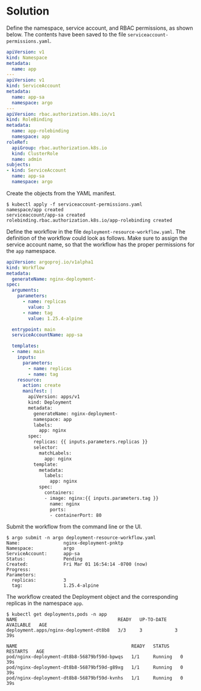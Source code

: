 # Solution

Define the namespace, service account, and RBAC permissions, as shown below. The contents have been saved to the file `serviceaccount-permissions.yaml`.

```yaml
apiVersion: v1
kind: Namespace
metadata:
  name: app
---
apiVersion: v1
kind: ServiceAccount
metadata:
  name: app-sa
  namespace: argo
---
apiVersion: rbac.authorization.k8s.io/v1
kind: RoleBinding
metadata:
  name: app-rolebinding
  namespace: app
roleRef:
  apiGroup: rbac.authorization.k8s.io
  kind: ClusterRole
  name: admin
subjects:
- kind: ServiceAccount
  name: app-sa
  namespace: argo
```

Create the objects from the YAML manifest.

```
$ kubectl apply -f serviceaccount-permissions.yaml
namespace/app created
serviceaccount/app-sa created
rolebinding.rbac.authorization.k8s.io/app-rolebinding created
```

Define the workflow in the file `deployment-resource-workflow.yaml`. The definition of the workflow could look as follows. Make sure to assign the service account name, so that the workflow has the proper permissions for the `app` namespace.

```yaml
apiVersion: argoproj.io/v1alpha1
kind: Workflow
metadata:
  generateName: nginx-deployment-
spec:
  arguments:
    parameters:
      - name: replicas
        value: 3
      - name: tag
        value: 1.25.4-alpine

  entrypoint: main
  serviceAccountName: app-sa

  templates:
  - name: main
    inputs:
      parameters:
        - name: replicas
        - name: tag
    resource:
      action: create
      manifest: |
        apiVersion: apps/v1
        kind: Deployment
        metadata:
          generateName: nginx-deployment-
          namespace: app
          labels:
            app: nginx
        spec:
          replicas: {{ inputs.parameters.replicas }}
          selector:
            matchLabels:
              app: nginx
          template:
            metadata:
              labels:
                app: nginx
            spec:
              containers:
              - image: nginx:{{ inputs.parameters.tag }}
                name: nginx
                ports:
                - containerPort: 80
```

Submit the workflow from the command line or the UI.

```
$ argo submit -n argo deployment-resource-workflow.yaml
Name:                nginx-deployment-pnktp
Namespace:           argo
ServiceAccount:      app-sa
Status:              Pending
Created:             Fri Mar 01 16:54:14 -0700 (now)
Progress:
Parameters:
  replicas:          3
  tag:               1.25.4-alpine
```

The workflow created the Deployment object and the corresponding replicas in the namespace `app`.

```
$ kubectl get deployments,pods -n app
NAME                                     READY   UP-TO-DATE   AVAILABLE   AGE
deployment.apps/nginx-deployment-dt8b8   3/3     3            3           39s

NAME                                          READY   STATUS    RESTARTS   AGE
pod/nginx-deployment-dt8b8-56879bf59d-bpwqs   1/1     Running   0          39s
pod/nginx-deployment-dt8b8-56879bf59d-g89xg   1/1     Running   0          39s
pod/nginx-deployment-dt8b8-56879bf59d-kvnhs   1/1     Running   0          39s
```